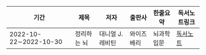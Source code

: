 |기간                  |제목            |저자           |출판사    |한줄요약                               |독서노트링크|
|-|-|-|-|-|-|
|2022-10-22∼2022-10-30| 정리하는 뇌    |대니얼 J. 레비틴|와이즈베리|뇌과학입문                             |[독서노트](https://www.notion.so/598e1efe102344528e225efadcb77122)|
